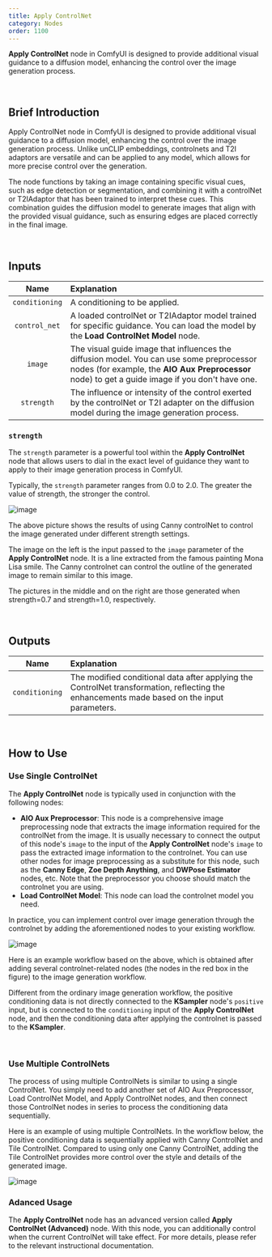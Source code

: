 ```yaml
---
title: Apply ControlNet
category: Nodes
order: 1100 
---
```


**Apply ControlNet** node in ComfyUI is designed to provide additional visual guidance to a diffusion model, enhancing the control over the image generation process.

<br>

## Brief Introduction

Apply ControlNet node in ComfyUI is designed to provide additional visual guidance to a diffusion model, enhancing the control over the image generation process. Unlike unCLIP embeddings, controlnets and T2I adaptors are versatile and can be applied to any model, which allows for more precise control over the generation.

The node functions by taking an image containing specific visual cues, such as edge detection or segmentation, and combining it with a controlNet or T2IAdaptor that has been trained to interpret these cues. This combination guides the diffusion model to generate images that align with the provided visual guidance, such as ensuring edges are placed correctly in the final image.

<br>

## Inputs

|     Name     | Explanation                  |
| :---------:| :-------------|
| ```conditioning``` | A conditioning to be applied. |
| ```control_net``` | A loaded controlNet or T2IAdaptor model trained for specific guidance. You can load the model by the **Load ControlNet Model** node.|
| ```image``` | The visual guide image that influences the diffusion model. You can use some preprocessor nodes (for example, the **AIO Aux Preprocessor** node) to get a guide image if you don't have one. |
| ```strength``` | The influence or intensity of the control exerted by the controlNet or T2I adapter on the diffusion model during the image generation process. |


### ```strength```

The ```strength``` parameter is a powerful tool within the **Apply ControlNet** node that allows users to dial in the exact level of guidance they want to apply to their image generation process in ComfyUI.

Typically, the ```strength``` parameter ranges from 0.0 to 2.0. The greater the value of strength, the stronger the control.

<img src="https://magmai-ai.github.io/magmai-doc/doc_images/apply_controlnet_strength.jpg" alt="image" width="=70%" />

The above picture shows the results of using Canny controlNet to control the image generated under different strength settings. 

The image on the left is the input passed to the ```image``` parameter of the **Apply ControlNet** node. It is a line extracted from the famous painting Mona Lisa smile. The Canny controlnet can control the outline of the generated image to remain similar to this image.

The pictures in the middle and on the right are those generated when strength=0.7 and strength=1.0, respectively.

<br>

## Outputs

|     Name     | Explanation                  |
| :---------:| :-------------|
| ```conditioning``` | The modified conditional data after applying the ControlNet transformation, reflecting the enhancements made based on the input parameters. |

<br>

## How to Use

### Use Single ControlNet

The **Apply ControlNet** node is typically used in conjunction with the following nodes:

* **AIO Aux Preprocessor**: This node is a comprehensive image preprocessing node that extracts the image information required for the controlNet from the image. It is usually necessary to connect the output of this node's ```image``` to the input of the **Apply ControlNet** node's ```image``` to pass the extracted image information to the controlnet. You can use other nodes for image preprocessing as a substitute for this node, such as the **Canny Edge**, **Zoe Depth Anything**, and **DWPose Estimator** nodes, etc. Note that the preprocessor you choose should match the controlnet you are using.
* **Load ControlNet Model**: This node can load the controlnet model you need.

In practice, you can implement control over image generation through the controlnet by adding the aforementioned nodes to your existing workflow.

<img src="https://magmai-ai.github.io/magmai-doc/doc_images/apply_controlnet_single0.jpg" alt="image" width="=70%" />

Here is an example workflow based on the above, which is obtained after adding several controlnet-related nodes (the nodes in the red box in the figure) to the image generation workflow. 

Different from the ordinary image generation workflow, the positive conditioning data is not directly connected to the **KSampler** node's ```positive``` input, but is connected to the ```conditioning``` input of the **Apply ControlNet** node, and then the conditioning data after applying the controlnet is passed to the **KSampler**.

<br>

### Use Multiple ControlNets 

The process of using multiple ControlNets is similar to using a single ControlNet. You simply need to add another set of AIO Aux Preprocessor, Load ControlNet Model, and Apply ControlNet nodes, and then connect those ControlNet nodes in series to process the conditioning data sequentially.

Here is an example of using multiple ControlNets. In the workflow below, the positive conditioning data is sequentially applied with Canny ControlNet and Tile ControlNet. Compared to using only one Canny ControlNet, adding the Tile ControlNet provides more control over the style and details of the generated image.


<img src="https://magmai-ai.github.io/magmai-doc/doc_images/apply_controlnet_multi0.jpg" alt="image" width="=70%" />

<br>

### Adanced Usage

The **Apply ControlNet** node has an advanced version called **Apply ControlNet (Advanced)** node. With this node, you can additionally control when the current ControlNet will take effect. For more details, please refer to the relevant instructional documentation.

